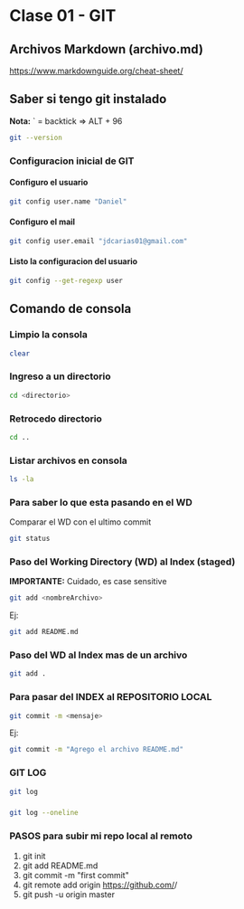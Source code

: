 # Clase 01 - GIT

## Archivos Markdown (archivo.md)

https://www.markdownguide.org/cheat-sheet/

## Saber si tengo git instalado

**Nota:** ` = backtick => ALT + 96

```sh
git --version
```
### Configuracion inicial de GIT

#### Configuro el usuario

```sh
git config user.name "Daniel"
```
#### Configuro el mail

```sh
git config user.email "jdcarias01@gmail.com"
```

#### Listo la configuracion del usuario
```sh
git config --get-regexp user
```

## Comando de consola

### Limpio la consola

```sh
clear
```
### Ingreso a un directorio

```sh
cd <directorio>
```

### Retrocedo directorio

```sh
cd ..
```

### Listar archivos en consola

```sh
ls -la
```

### Para saber lo que esta pasando en el WD
Comparar el WD con el ultimo commit

```sh
git status
```

### Paso del Working Directory (WD) al Index (staged)
**IMPORTANTE:** Cuidado, es case sensitive

```sh
git add <nombreArchivo>
```

Ej:

```sh
git add README.md
```
### Paso del WD al Index mas de un archivo
```sh
git add .
```


### Para pasar del INDEX al REPOSITORIO LOCAL

```sh
git commit -m <mensaje>
```
Ej:

```sh
git commit -m "Agrego el archivo README.md"
```

### GIT LOG

```sh
git log 
```
### 

```sh
git log --oneline
```

### PASOS para subir mi repo local al remoto

1. git init
2. git add README.md
3. git commit -m "first commit"
4. git remote add origin https://github.com/<tuNombreUsuario>/<tuRepo>
5. git push -u origin master


[//]: # (git init && npm init -y && touch index.html && mkdir css && mkdir js)
[//]: # (Grupo Telegram: https://t.me/+lDDtiKn3Isc5OGNh)